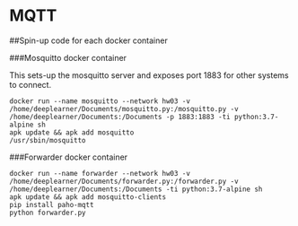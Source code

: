 # MQTT

##Spin-up code for each docker container

###Mosquitto docker container

This sets-up the mosquitto server and exposes port 1883 for other systems to connect.
```
docker run --name mosquitto --network hw03 -v /home/deeplearner/Documents/mosquitto.py:/mosquitto.py -v /home/deeplearner/Documents:/Documents -p 1883:1883 -ti python:3.7-alpine sh 
apk update && apk add mosquitto
/usr/sbin/mosquitto
```

###Forwarder docker container

```
docker run --name forwarder --network hw03 -v /home/deeplearner/Documents/forwarder.py:/forwarder.py -v /home/deeplearner/Documents:/Documents -ti python:3.7-alpine sh 
apk update && apk add mosquitto-clients
pip install paho-mqtt
python forwarder.py
```

###
